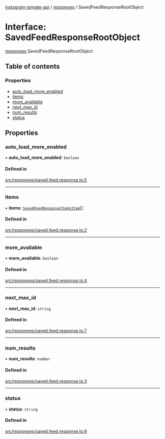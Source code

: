 [instagram-private-api](../../README.md) / [responses](../../modules/responses.md) / SavedFeedResponseRootObject

# Interface: SavedFeedResponseRootObject

[responses](../../modules/responses.md).SavedFeedResponseRootObject

## Table of contents

### Properties

- [auto\_load\_more\_enabled](SavedFeedResponseRootObject.md#auto_load_more_enabled)
- [items](SavedFeedResponseRootObject.md#items)
- [more\_available](SavedFeedResponseRootObject.md#more_available)
- [next\_max\_id](SavedFeedResponseRootObject.md#next_max_id)
- [num\_results](SavedFeedResponseRootObject.md#num_results)
- [status](SavedFeedResponseRootObject.md#status)

## Properties

### auto\_load\_more\_enabled

• **auto\_load\_more\_enabled**: `boolean`

#### Defined in

[src/responses/saved.feed.response.ts:5](https://github.com/Nerixyz/instagram-private-api/blob/b3351b9/src/responses/saved.feed.response.ts#L5)

___

### items

• **items**: [`SavedFeedResponseItemsItem`](SavedFeedResponseItemsItem.md)[]

#### Defined in

[src/responses/saved.feed.response.ts:2](https://github.com/Nerixyz/instagram-private-api/blob/b3351b9/src/responses/saved.feed.response.ts#L2)

___

### more\_available

• **more\_available**: `boolean`

#### Defined in

[src/responses/saved.feed.response.ts:4](https://github.com/Nerixyz/instagram-private-api/blob/b3351b9/src/responses/saved.feed.response.ts#L4)

___

### next\_max\_id

• **next\_max\_id**: `string`

#### Defined in

[src/responses/saved.feed.response.ts:7](https://github.com/Nerixyz/instagram-private-api/blob/b3351b9/src/responses/saved.feed.response.ts#L7)

___

### num\_results

• **num\_results**: `number`

#### Defined in

[src/responses/saved.feed.response.ts:3](https://github.com/Nerixyz/instagram-private-api/blob/b3351b9/src/responses/saved.feed.response.ts#L3)

___

### status

• **status**: `string`

#### Defined in

[src/responses/saved.feed.response.ts:6](https://github.com/Nerixyz/instagram-private-api/blob/b3351b9/src/responses/saved.feed.response.ts#L6)
